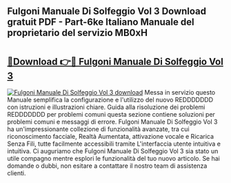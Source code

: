 ## Fulgoni Manuale Di Solfeggio Vol 3 Download gratuit PDF - Part-6ke Italiano Manuale del proprietario del servizio MB0xH

# <h2><a href="http://dfbjl8.blite.top/?on=Fulgoni+Manuale+Di+Solfeggio+Vol+3">🔗Download 👉🔴 Fulgoni Manuale Di Solfeggio Vol 3</a></h2>

[![Fulgoni Manuale Di Solfeggio Vol 3 download](https://i.imgur.com/lujVjoI.png)](http://dfbjl8.blite.top/?on=Fulgoni+Manuale+Di+Solfeggio+Vol+3)
Messa in servizio questo Manuale semplifica la configurazione e l'utilizzo del nuovo REDDDDDDD con istruzioni e illustrazioni chiare. Guida alla risoluzione dei problemi REDDDDDDD per problemi comuni questa sezione contiene soluzioni per problemi comuni e messaggi di errore. Fulgoni Manuale Di Solfeggio Vol 3 ha un'impressionante collezione di funzionalità avanzate, tra cui riconoscimento facciale, Realtà Aumentata, attivazione vocale e Ricarica Senza Fili, tutte facilmente accessibili tramite L'interfaccia utente intuitiva e intuitiva. Ci auguriamo che Fulgoni Manuale Di Solfeggio Vol 3 sia stato un utile compagno mentre esplori le funzionalità del tuo nuovo articolo. Se hai domande o dubbi, non esitare a contattare il nostro team di assistenza clienti.
